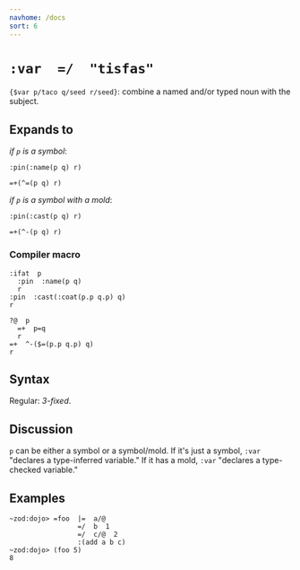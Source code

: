 ```yaml
---
navhome: /docs
sort: 6
---
```


# `:var  =/  "tisfas"` 

`{$var p/taco q/seed r/seed}`: combine a named and/or typed 
noun with the subject.

## Expands to

*if `p` is a symbol*:

```
:pin(:name(p q) r)
```

```
=+(^=(p q) r)
```

*if `p` is a symbol with a mold*:

```
:pin(:cast(p q) r)
```

```
=+(^-(p q) r)
```

### Compiler macro

```
:ifat  p
  :pin  :name(p q)
  r
:pin  :cast(:coat(p.p q.p) q)
r
```

```
?@  p
  =+  p=q
  r
=+  ^-($=(p.p q.p) q)
r
```

## Syntax

Regular: *3-fixed*.

## Discussion

`p` can be either a symbol or a symbol/mold.  If it's just a symbol,
`:var` "declares a type-inferred variable."  If it has a mold, `:var`
"declares a type-checked variable."

## Examples

```
~zod:dojo> =foo  |=  a/@
                 =/  b  1
                 =/  c/@  2
                 :(add a b c)
~zod:dojo> (foo 5)
8
```

